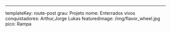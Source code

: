 ---
templateKey: route-post
grau: Projeto
nome: Enterrados vivos
conquistadores: Arthur,Jorge Lukas
featuredimage: /img/flavor_wheel.jpg
pico: Rampa